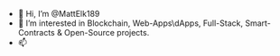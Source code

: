 - 👋 Hi, I’m @MattElk189
- 👀 I’m interested in Blockchain, Web-Apps\dApps, Full-Stack, Smart-Contracts & Open-Source projects.
- 📫 

<!---
MattElk189/MattElk189 is a ✨ special ✨ repository because its `README.md` (this file) appears on your GitHub profile.
You can click the Preview link to take a look at your changes.
--->
